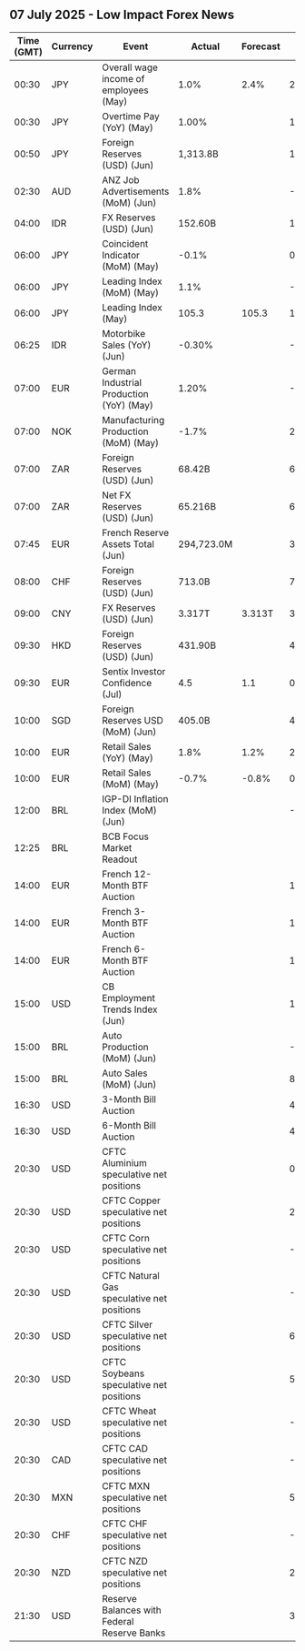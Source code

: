 ## 07 July 2025 - Low Impact Forex News

| Time (GMT) | Currency | Event | Actual | Forecast | Previous |
|------|----------|-------|--------|----------|----------|
| 00:30 | JPY | Overall wage income of employees (May) | 1.0% | 2.4% | 2.0% |
| 00:30 | JPY | Overtime Pay (YoY) (May) | 1.00% |  | 1.30% |
| 00:50 | JPY | Foreign Reserves (USD) (Jun) | 1,313.8B |  | 1,298.1B |
| 02:30 | AUD | ANZ Job Advertisements (MoM) (Jun) | 1.8% |  | -0.6% |
| 04:00 | IDR | FX Reserves (USD) (Jun) | 152.60B |  | 152.50B |
| 06:00 | JPY | Coincident Indicator (MoM) (May) | -0.1% |  | 0.2% |
| 06:00 | JPY | Leading Index (MoM) (May) | 1.1% |  | -3.4% |
| 06:00 | JPY | Leading Index (May) | 105.3 | 105.3 | 104.2 |
| 06:25 | IDR | Motorbike Sales (YoY) (Jun) | -0.30% |  | -0.10% |
| 07:00 | EUR | German Industrial Production (YoY) (May) | 1.20% |  | -2.24% |
| 07:00 | NOK | Manufacturing Production (MoM) (May) | -1.7% |  | 2.9% |
| 07:00 | ZAR | Foreign Reserves (USD) (Jun) | 68.42B |  | 68.12B |
| 07:00 | ZAR | Net FX Reserves (USD) (Jun) | 65.216B |  | 64.804B |
| 07:45 | EUR | French Reserve Assets Total (Jun) | 294,723.0M |  | 304,609.0M |
| 08:00 | CHF | Foreign Reserves (USD) (Jun) | 713.0B |  | 703.6B |
| 09:00 | CNY | FX Reserves (USD) (Jun) | 3.317T | 3.313T | 3.285T |
| 09:30 | HKD | Foreign Reserves (USD) (Jun) | 431.90B |  | 431.10B |
| 09:30 | EUR | Sentix Investor Confidence (Jul) | 4.5 | 1.1 | 0.2 |
| 10:00 | SGD | Foreign Reserves USD (MoM) (Jun) | 405.0B |  | 401.7B |
| 10:00 | EUR | Retail Sales (YoY) (May) | 1.8% | 1.2% | 2.7% |
| 10:00 | EUR | Retail Sales (MoM) (May) | -0.7% | -0.8% | 0.3% |
| 12:00 | BRL | IGP-DI Inflation Index (MoM) (Jun) |  |  | -0.85% |
| 12:25 | BRL | BCB Focus Market Readout |  |  |  |
| 14:00 | EUR | French 12-Month BTF Auction |  |  | 1.918% |
| 14:00 | EUR | French 3-Month BTF Auction |  |  | 1.957% |
| 14:00 | EUR | French 6-Month BTF Auction |  |  | 1.949% |
| 15:00 | USD | CB Employment Trends Index (Jun) |  |  | 107.49 |
| 15:00 | BRL | Auto Production (MoM) (Jun) |  |  | -5.9% |
| 15:00 | BRL | Auto Sales (MoM) (Jun) |  |  | 8.1% |
| 16:30 | USD | 3-Month Bill Auction |  |  | 4.250% |
| 16:30 | USD | 6-Month Bill Auction |  |  | 4.150% |
| 20:30 | USD | CFTC Aluminium speculative net positions |  |  | 0.7K |
| 20:30 | USD | CFTC Copper speculative net positions |  |  | 29.4K |
| 20:30 | USD | CFTC Corn speculative net positions |  |  | -130.6K |
| 20:30 | USD | CFTC Natural Gas speculative net positions |  |  | -93.8K |
| 20:30 | USD | CFTC Silver speculative net positions |  |  | 62.9K |
| 20:30 | USD | CFTC Soybeans speculative net positions |  |  | 55.9K |
| 20:30 | USD | CFTC Wheat speculative net positions |  |  | -71.2K |
| 20:30 | CAD | CFTC CAD speculative net positions |  |  | -53.2K |
| 20:30 | MXN | CFTC MXN speculative net positions |  |  | 51.3K |
| 20:30 | CHF | CFTC CHF speculative net positions |  |  | -20.9K |
| 20:30 | NZD | CFTC NZD speculative net positions |  |  | 2.8K |
| 21:30 | USD | Reserve Balances with Federal Reserve Banks |  |  | 3.347T |
